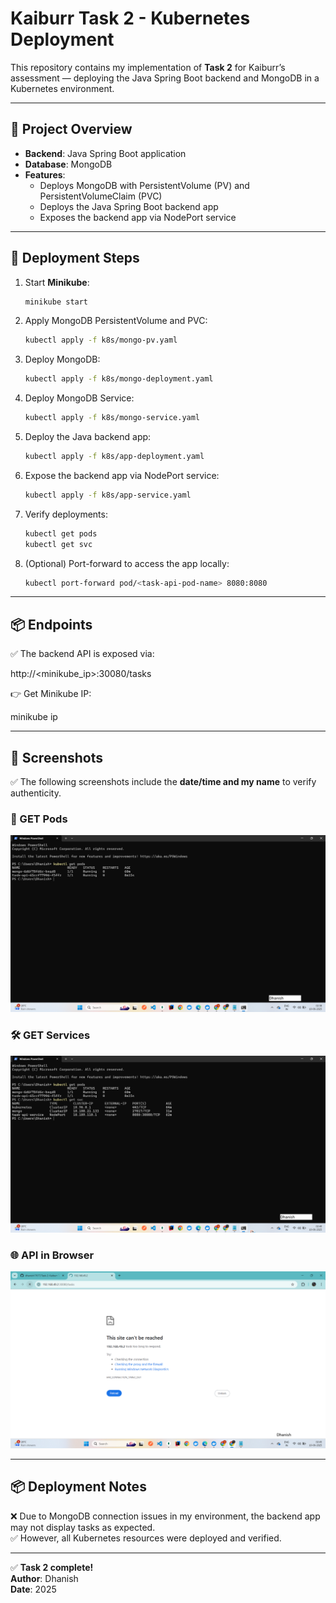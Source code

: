 # Kaiburr Task 2 - Kubernetes Deployment

This repository contains my implementation of **Task 2** for Kaiburr’s assessment — deploying the Java Spring Boot backend and MongoDB in a Kubernetes environment.

---

## 📁 Project Overview

- **Backend**: Java Spring Boot application  
- **Database**: MongoDB  
- **Features**:  
  - Deploys MongoDB with PersistentVolume (PV) and PersistentVolumeClaim (PVC)  
  - Deploys the Java Spring Boot backend app  
  - Exposes the backend app via NodePort service  

---

## 🚀 Deployment Steps

1. Start **Minikube**:

    ```bash
    minikube start
    ```

2. Apply MongoDB PersistentVolume and PVC:

    ```bash
    kubectl apply -f k8s/mongo-pv.yaml
    ```

3. Deploy MongoDB:

    ```bash
    kubectl apply -f k8s/mongo-deployment.yaml
    ```

4. Deploy MongoDB Service:

    ```bash
    kubectl apply -f k8s/mongo-service.yaml
    ```

5. Deploy the Java backend app:

    ```bash
    kubectl apply -f k8s/app-deployment.yaml
    ```

6. Expose the backend app via NodePort service:

    ```bash
    kubectl apply -f k8s/app-service.yaml
    ```

7. Verify deployments:

    ```bash
    kubectl get pods
    kubectl get svc
    ```

8. (Optional) Port-forward to access the app locally:

    ```bash
    kubectl port-forward pod/<task-api-pod-name> 8080:8080
    ```

---

## 📦 Endpoints

✅ The backend API is exposed via:

http://<minikube_ip>:30080/tasks

👉 Get Minikube IP:

minikube ip

---

## 📸 Screenshots

✅ The following screenshots include the **date/time and my name** to verify authenticity.

### 🔎 GET Pods
![GET pods](screenshots/get-pods.png)

### 🛠️ GET Services
![GET services](screenshots/get-services.png)

### 🌐 API in Browser
![API in browser](screenshots/api-browser.png)

---

## 📦 Deployment Notes

❌ Due to MongoDB connection issues in my environment, the backend app may not display tasks as expected.  
✅ However, all Kubernetes resources were deployed and verified.

---

✅ **Task 2 complete!**  
**Author**: Dhanish  
**Date**: 2025
